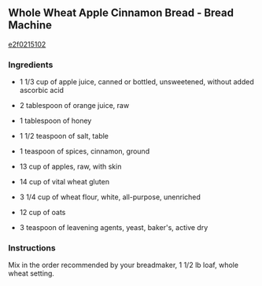 ## Whole Wheat Apple Cinnamon Bread - Bread Machine

[e2f0215102](http://www.food.com/recipe/whole-wheat-apple-cinnamon-bread-bread-machine-55359)

### Ingredients

 - 1 1/3 cup of apple juice, canned or bottled, unsweetened, without added ascorbic acid

 - 2 tablespoon of orange juice, raw

 - 1 tablespoon of honey

 - 1 1/2 teaspoon of salt, table

 - 1 teaspoon of spices, cinnamon, ground

 - 13 cup of apples, raw, with skin

 - 14 cup of vital wheat gluten

 - 3 1/4 cup of wheat flour, white, all-purpose, unenriched

 - 12 cup of oats

 - 3 teaspoon of leavening agents, yeast, baker's, active dry

### Instructions

Mix in the order recommended by your breadmaker, 1 1/2 lb loaf, whole wheat setting.